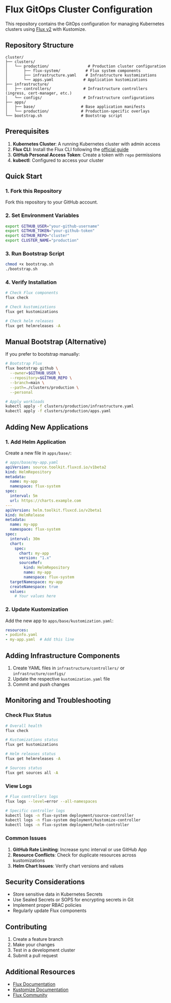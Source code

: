 # Flux GitOps Cluster Configuration

This repository contains the GitOps configuration for managing Kubernetes clusters using [Flux v2](https://fluxcd.io/) with Kustomize.

## Repository Structure

```
cluster/
├── clusters/
│   └── production/                 # Production cluster configuration
│       ├── flux-system/           # Flux system components
│       ├── infrastructure.yaml    # Infrastructure kustomizations
│       └── apps.yaml             # Application kustomizations
├── infrastructure/
│   ├── controllers/              # Infrastructure controllers (ingress, cert-manager, etc.)
│   └── configs/                  # Infrastructure configurations
├── apps/
│   ├── base/                    # Base application manifests
│   └── production/              # Production-specific overlays
└── bootstrap.sh                 # Bootstrap script
```

## Prerequisites

1. **Kubernetes Cluster**: A running Kubernetes cluster with admin access
2. **Flux CLI**: Install the Flux CLI following the [official guide](https://fluxcd.io/flux/installation/)
3. **GitHub Personal Access Token**: Create a token with `repo` permissions
4. **kubectl**: Configured to access your cluster

## Quick Start

### 1. Fork this Repository
Fork this repository to your GitHub account.

### 2. Set Environment Variables
```bash
export GITHUB_USER="your-github-username"
export GITHUB_TOKEN="your-github-token"
export GITHUB_REPO="cluster"
export CLUSTER_NAME="production"
```

### 3. Run Bootstrap Script
```bash
chmod +x bootstrap.sh
./bootstrap.sh
```

### 4. Verify Installation
```bash
# Check Flux components
flux check

# Check kustomizations
flux get kustomizations

# Check helm releases
flux get helmreleases -A
```

## Manual Bootstrap (Alternative)

If you prefer to bootstrap manually:

```bash
# Bootstrap Flux
flux bootstrap github \
  --owner=$GITHUB_USER \
  --repository=$GITHUB_REPO \
  --branch=main \
  --path=./clusters/production \
  --personal

# Apply workloads
kubectl apply -f clusters/production/infrastructure.yaml
kubectl apply -f clusters/production/apps.yaml
```

## Adding New Applications

### 1. Add Helm Application
Create a new file in `apps/base/`:

```yaml
# apps/base/my-app.yaml
apiVersion: source.toolkit.fluxcd.io/v1beta2
kind: HelmRepository
metadata:
  name: my-app
  namespace: flux-system
spec:
  interval: 5m
  url: https://charts.example.com
---
apiVersion: helm.toolkit.fluxcd.io/v2beta1
kind: HelmRelease
metadata:
  name: my-app
  namespace: flux-system
spec:
  interval: 30m
  chart:
    spec:
      chart: my-app
      version: "1.x"
      sourceRef:
        kind: HelmRepository
        name: my-app
        namespace: flux-system
  targetNamespace: my-app
  createNamespace: true
  values:
    # Your values here
```

### 2. Update Kustomization
Add the new app to `apps/base/kustomization.yaml`:

```yaml
resources:
- podinfo.yaml
- my-app.yaml  # Add this line
```

## Adding Infrastructure Components

1. Create YAML files in `infrastructure/controllers/` or `infrastructure/configs/`
2. Update the respective `kustomization.yaml` file
3. Commit and push changes

## Monitoring and Troubleshooting

### Check Flux Status
```bash
# Overall health
flux check

# Kustomizations status
flux get kustomizations

# Helm releases status
flux get helmreleases -A

# Sources status
flux get sources all -A
```

### View Logs
```bash
# Flux controllers logs
flux logs --level=error --all-namespaces

# Specific controller logs
kubectl logs -n flux-system deployment/source-controller
kubectl logs -n flux-system deployment/kustomize-controller
kubectl logs -n flux-system deployment/helm-controller
```

### Common Issues

1. **GitHub Rate Limiting**: Increase sync interval or use GitHub App
2. **Resource Conflicts**: Check for duplicate resources across kustomizations
3. **Helm Chart Issues**: Verify chart versions and values

## Security Considerations

- Store sensitive data in Kubernetes Secrets
- Use Sealed Secrets or SOPS for encrypting secrets in Git
- Implement proper RBAC policies
- Regularly update Flux components

## Contributing

1. Create a feature branch
2. Make your changes
3. Test in a development cluster
4. Submit a pull request

## Additional Resources

- [Flux Documentation](https://fluxcd.io/flux/)
- [Kustomize Documentation](https://kustomize.io/)
- [Flux Community](https://github.com/fluxcd/community) 